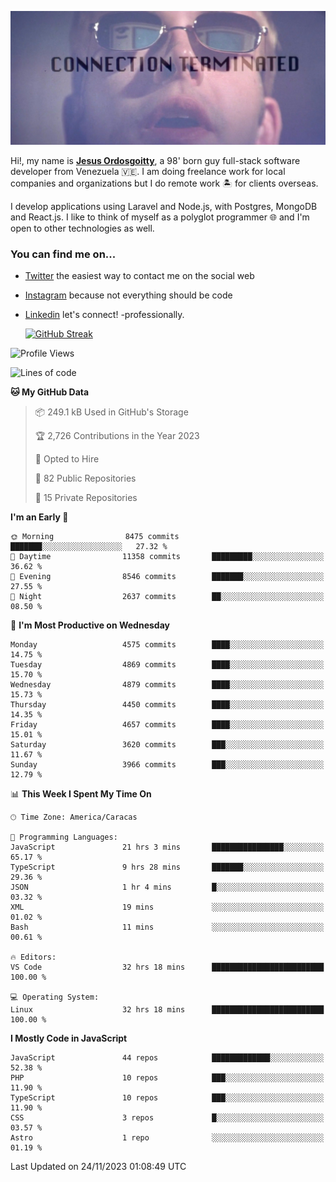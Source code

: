 ![hackers movie reference](./disconnected.jpg)

Hi!, my name is [**Jesus Ordosgoitty**](https://jodaz.dev), a 98' born guy full-stack software developer from Venezuela 🇻🇪. I am doing freelance work for local companies and organizations but I do remote work 🏝️ for clients overseas. 

I develop applications using Laravel and Node.js, with Postgres, MongoDB and React.js. I like to think of myself as a polyglot programmer 🌐 and I'm open to other technologies as well.

### You can find me on...

- [Twitter](https://twitter.com/jodaz_) the easiest way to contact me on the social web
- [Instagram](https://instagram.com/jodaz_) because not everything should be code
- [Linkedin](https://linkedin.com/in/jodaz) let's connect! -professionally.


    [![GitHub Streak](https://streak-stats.demolab.com?user=jodaz&theme=tokyonight)](https://git.io/streak-stats)

<!--START_SECTION:waka-->
![Profile Views](http://img.shields.io/badge/Profile%20Views-0-blue)

![Lines of code](https://img.shields.io/badge/From%20Hello%20World%20I%27ve%20Written-104.1%20million%20lines%20of%20code-blue)

**🐱 My GitHub Data** 

> 📦 249.1 kB Used in GitHub's Storage 
 > 
> 🏆 2,726 Contributions in the Year 2023
 > 
> 💼 Opted to Hire
 > 
> 📜 82 Public Repositories 
 > 
> 🔑 15 Private Repositories 
 > 
**I'm an Early 🐤** 

```text
🌞 Morning                8475 commits        ███████░░░░░░░░░░░░░░░░░░   27.32 % 
🌆 Daytime                11358 commits       █████████░░░░░░░░░░░░░░░░   36.62 % 
🌃 Evening                8546 commits        ███████░░░░░░░░░░░░░░░░░░   27.55 % 
🌙 Night                  2637 commits        ██░░░░░░░░░░░░░░░░░░░░░░░   08.50 % 
```
📅 **I'm Most Productive on Wednesday** 

```text
Monday                   4575 commits        ████░░░░░░░░░░░░░░░░░░░░░   14.75 % 
Tuesday                  4869 commits        ████░░░░░░░░░░░░░░░░░░░░░   15.70 % 
Wednesday                4879 commits        ████░░░░░░░░░░░░░░░░░░░░░   15.73 % 
Thursday                 4450 commits        ████░░░░░░░░░░░░░░░░░░░░░   14.35 % 
Friday                   4657 commits        ████░░░░░░░░░░░░░░░░░░░░░   15.01 % 
Saturday                 3620 commits        ███░░░░░░░░░░░░░░░░░░░░░░   11.67 % 
Sunday                   3966 commits        ███░░░░░░░░░░░░░░░░░░░░░░   12.79 % 
```


📊 **This Week I Spent My Time On** 

```text
🕑︎ Time Zone: America/Caracas

💬 Programming Languages: 
JavaScript               21 hrs 3 mins       ████████████████░░░░░░░░░   65.17 % 
TypeScript               9 hrs 28 mins       ███████░░░░░░░░░░░░░░░░░░   29.36 % 
JSON                     1 hr 4 mins         █░░░░░░░░░░░░░░░░░░░░░░░░   03.32 % 
XML                      19 mins             ░░░░░░░░░░░░░░░░░░░░░░░░░   01.02 % 
Bash                     11 mins             ░░░░░░░░░░░░░░░░░░░░░░░░░   00.61 % 

🔥 Editors: 
VS Code                  32 hrs 18 mins      █████████████████████████   100.00 % 

💻 Operating System: 
Linux                    32 hrs 18 mins      █████████████████████████   100.00 % 
```

**I Mostly Code in JavaScript** 

```text
JavaScript               44 repos            █████████████░░░░░░░░░░░░   52.38 % 
PHP                      10 repos            ███░░░░░░░░░░░░░░░░░░░░░░   11.90 % 
TypeScript               10 repos            ███░░░░░░░░░░░░░░░░░░░░░░   11.90 % 
CSS                      3 repos             █░░░░░░░░░░░░░░░░░░░░░░░░   03.57 % 
Astro                    1 repo              ░░░░░░░░░░░░░░░░░░░░░░░░░   01.19 % 
```




 Last Updated on 24/11/2023 01:08:49 UTC
<!--END_SECTION:waka-->
